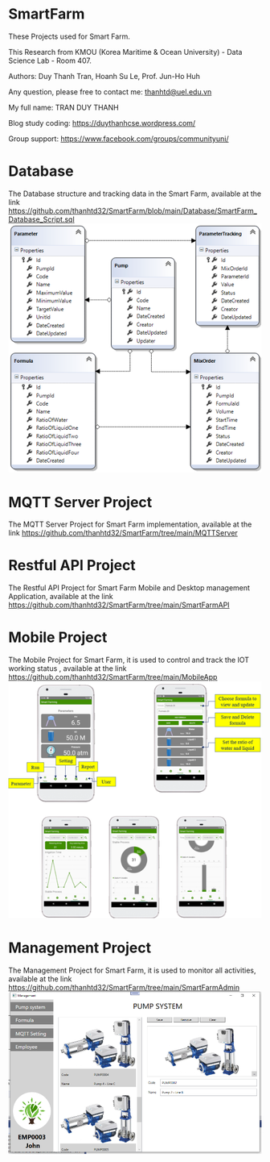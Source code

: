 # SmartFarm
These Projects used for Smart Farm.

This Research from KMOU (Korea Maritime & Ocean University) - Data Science Lab - Room 407.

Authors: Duy Thanh Tran, Hoanh Su Le, Prof. Jun-Ho Huh

Any question, please free to contact me: thanhtd@uel.edu.vn

My full name: TRAN DUY THANH

Blog study coding: https://duythanhcse.wordpress.com/

Group support: https://www.facebook.com/groups/communityuni/


# Database
The Database structure and tracking data in the Smart Farm, available at the link https://github.com/thanhtd32/SmartFarm/blob/main/Database/SmartFarm_Database_Script.sql
![alt text](https://raw.githubusercontent.com/thanhtd32/SmartFarm/main/Figures/database-structure.PNG)


# MQTT Server Project
The MQTT Server Project for Smart Farm implementation, available at the link https://github.com/thanhtd32/SmartFarm/tree/main/MQTTServer

# Restful API Project
The Restful API Project for Smart Farm Mobile and Desktop management Application, available at the link https://github.com/thanhtd32/SmartFarm/tree/main/SmartFarmAPI

# Mobile Project
The Mobile Project for Smart Farm, it is used to control and track the IOT working status , available at the link https://github.com/thanhtd32/SmartFarm/tree/main/MobileApp
![alt text](https://raw.githubusercontent.com/thanhtd32/SmartFarm/main/Figures/Mobile-Application.PNG)

# Management Project
The Management Project for Smart Farm, it is used to monitor all activities, available at the link https://github.com/thanhtd32/SmartFarm/tree/main/SmartFarmAdmin
![alt text](https://raw.githubusercontent.com/thanhtd32/SmartFarm/main/Figures/Desktop-Application.PNG)
